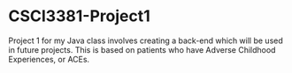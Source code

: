 # CSCI3381-Project1
Project 1 for my Java class involves creating a back-end which will be used in future projects. This is based on patients who have Adverse Childhood Experiences, or ACEs.
